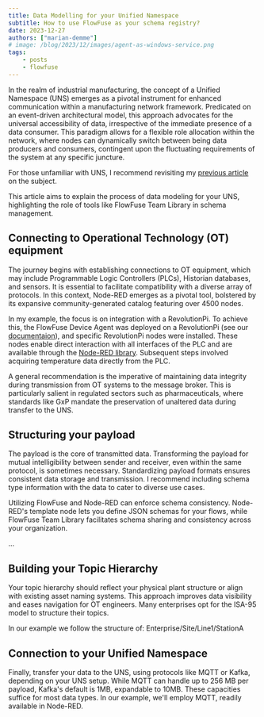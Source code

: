 ```yaml
---
title: Data Modelling for your Unified Namespace
subtitle: How to use FlowFuse as your schema registry?
date: 2023-12-27
authors: ["marian-demme"]
# image: /blog/2023/12/images/agent-as-windows-service.png
tags:
    - posts
    - flowfuse
---
```


In the realm of industrial manufacturing, the concept of a Unified Namespace (UNS) emerges as a pivotal instrument for enhanced communication within a manufacturing network framework. Predicated on an event-driven architectural model, this approach advocates for the universal accessibility of data, irrespective of the immediate presence of a data consumer. This paradigm allows for a flexible role allocation within the network, where nodes can dynamically switch between being data producers and consumers, contingent upon the fluctuating requirements of the system at any specific juncture. 

<!--more-->

For those unfamiliar with UNS, I recommend revisiting my [previous article](https://flowfuse.com/blog/2023/08/isa-95-automation-pyramid-to-unified-namespace/) on the subject.

This article aims to explain the process of data modeling for your UNS, highlighting the role of tools like FlowFuse Team Library in schema management. 

## Connecting to Operational Technology (OT) equipment

The journey begins with establishing connections to OT equipment, which may include Programmable Logic Controllers (PLCs), Historian databases, and sensors. It is essential to facilitate compatibility with a diverse array of protocols. In this context, Node-RED emerges as a pivotal tool, bolstered by its expansive community-generated catalog featuring over 4500 nodes. 

In my example, the focus is on integration with a RevolutionPi. To achieve this, the FlowFuse Device Agent was deployed on a RevolutionPi (see our [documentaion](https://flowfuse.com/docs/hardware/raspbian/)), and specific RevolutionPi nodes were installed. These nodes enable direct interaction with all interfaces of the PLC and are available through the [Node-RED library](https://flows.nodered.org/node/node-red-contrib-revpi-nodes). Subsequent steps involved acquiring temperature data directly from the PLC.

A general recommendation is the imperative of maintaining data integrity during transmission from OT systems to the message broker. This is particularly salient in regulated sectors such as pharmaceuticals, where standards like GxP mandate the preservation of unaltered data during transfer to the UNS.

## Structuring your payload

The payload is the core of transmitted data. Transforming the payload for mutual intelligibility between sender and receiver, even within the same protocol, is sometimes necessary. Standardizing payload formats ensures consistent data storage and transmission. I recommend including schema type information with the data to cater to diverse use cases.

Utilizing FlowFuse and Node-RED can enforce schema consistency. Node-RED's template node lets you define JSON schemas for your flows, while FlowFuse Team Library facilitates schema sharing and consistency across your organization.

…



## Building your Topic Hierarchy

Your topic hierarchy should reflect your physical plant structure or align with existing asset naming systems. This approach improves data visibility and eases navigation for OT engineers. Many enterprises opt for the ISA-95 model to structure their topics.

In our example we follow the structure of: Enterprise/Site/Line1/StationA


## Connection to your Unified Namespace

Finally, transfer your data to the UNS, using protocols like MQTT or Kafka, depending on your UNS setup. While MQTT can handle up to 256 MB per payload, Kafka's default is 1MB, expandable to 10MB. These capacities suffice for most data types. In our example, we'll employ MQTT, readily available in Node-RED.



